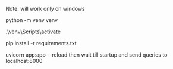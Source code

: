 Note: will work only on windows

python -m venv venv

.\venv\Scripts\activate

pip install -r requirements.txt

uvicorn app:app --reload 
then wait till startup and send queries to localhost:8000

